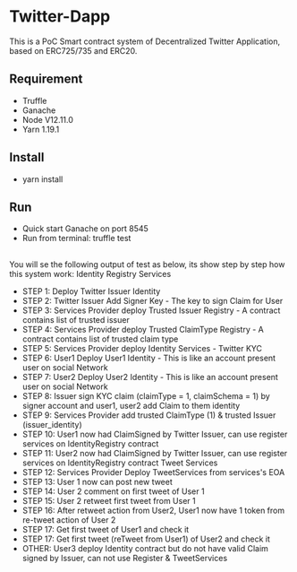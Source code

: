 # Twitter-Dapp
This is a PoC Smart contract system of Decentralized Twitter Application, based on ERC725/735 and ERC20.
## Requirement
- Truffle
- Ganache 
- Node V12.11.0
- Yarn 1.19.1

## Install
- yarn install

## Run
- Quick start Ganache on port 8545
- Run from terminal: truffle test
##
You will se the following output of test as below, its show step by step how this system work:
Identity Registry Services
-  STEP 1: Deploy Twitter Issuer Identity 
-  STEP 2: Twitter Issuer Add Signer Key - The key to sign Claim for User 
-  STEP 3: Services Provider deploy Trusted Issuer Registry - A contract contains list of trusted issuer 
-  STEP 4: Services Provider deploy Trusted ClaimType Registry - A contract contains list of trusted claim type 
-  STEP 5: Services Provider deploy Identity Services - Twitter KYC 
-  STEP 6: User1 Deploy User1 Identity - This is like an account present user on social Network 
-  STEP 7: User2 Deploy User2 Identity - This is like an account present user on social Network 
-  STEP 8: Issuer sign KYC claim (claimType = 1, claimSchema = 1) by signer account and user1, user2 add Claim to them identity 
- STEP 9: Services Provider add trusted ClaimType (1) & trusted Issuer (issuer_identity) 
- STEP 10: User1 now had ClaimSigned by Twitter Issuer, can use register services on IdentityRegistry contract 
- STEP 11: User2 now had ClaimSigned by Twitter Issuer, can use register services on IdentityRegistry contract 
    Tweet Services
- STEP 12: Services Provider Deploy TweetServices from services's EOA 
- STEP 13: User 1 now can post new tweet 
- STEP 14: User 2 comment on first tweet of User 1 
- STEP 15: User 2 retweet first tweet from User 1 
- STEP 16: After retweet action from User2, User1 now have 1 token from re-tweet action of User 2 
- STEP 17: Get first tweet of User1 and check it
- STEP 17: Get first tweet (reTweet from User1) of User2  and check it
- OTHER: User3 deploy Identity contract but do not have valid Claim signed by Issuer, can not use Register & TweetServices 
